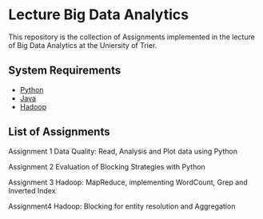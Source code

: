# Lecture Big Data Analytics

This repository is the collection of Assignments implemented in the lecture of Big Data Analytics at the Uniersity of Trier. 

## System Requirements

- [Python](https://www.python.org)
- [Java](https://www.oracle.com/java/technologies/downloads/) 
- [Hadoop](https://hadoop.apache.org)




## List of Assignments

Assignment 1 Data Quality: Read, Analysis and Plot data using Python

Assignment 2 Evaluation of Blocking Strategies with Python

Assignment 3 Hadoop: MapReduce, implementing WordCount, Grep and Inverted Index

Assignment4 Hadoop: Blocking for entity resolution and Aggregation

